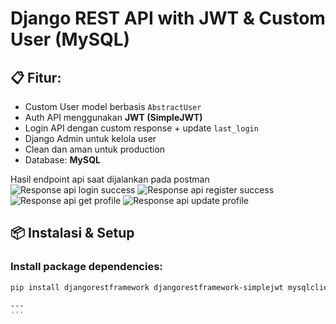 # Django REST API with JWT & Custom User (MySQL)

## 📋 Fitur:
- Custom User model berbasis `AbstractUser`
- Auth API menggunakan **JWT (SimpleJWT)**
- Login API dengan custom response + update `last_login`
- Django Admin untuk kelola user
- Clean dan aman untuk production
- Database: **MySQL**

Hasil endpoint api saat dijalankan pada postman
![Response api login success](https://github.com/user-attachments/assets/0d3eda9c-b7d4-45a4-aeb0-2aa51e9b1a6e)
![Response api register success](https://github.com/user-attachments/assets/4ef7b7e0-8ba1-4709-aeca-3db85f774205)
![Response api get profile](https://github.com/user-attachments/assets/742894e0-ed3f-436e-b734-5b47589342f0)
![Response api update profile](https://github.com/user-attachments/assets/e3be750c-6639-4e0b-bc5e-2ee382872257)

## 📦 Instalasi & Setup

### Install package dependencies:
```bash
pip install djangorestframework djangorestframework-simplejwt mysqlclient

---
'''


